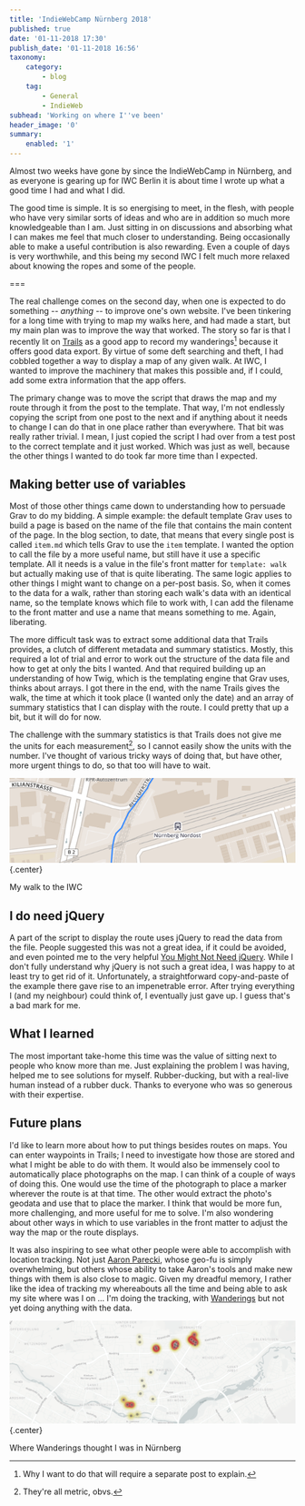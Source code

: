 ```yaml
---
title: 'IndieWebCamp Nürnberg 2018'
published: true
date: '01-11-2018 17:30'
publish_date: '01-11-2018 16:56'
taxonomy:
    category:
        - blog
    tag:
        - General
        - IndieWeb
subhead: 'Working on where I''ve been'
header_image: '0'
summary:
    enabled: '1'
---
```


 

Almost two weeks have gone by since the IndieWebCamp in Nürnberg, and as everyone is gearing up for IWC Berlin it is about time I wrote up what a good time I had and what I did.

The good time is simple. It is so energising to meet, in the flesh, with people who have very similar sorts of ideas and who are in addition so much more knowledgeable than I am. Just sitting in on discussions and absorbing what I can makes me feel that much closer to understanding. Being occasionally able to make a useful contribution is also rewarding. Even a couple of days is very worthwhile, and this being my second IWC I felt much more relaxed about knowing the ropes and some of the people.

===

The real challenge comes on the second day, when one is expected to do something -- *anything* -- to improve one's own website. I've been tinkering for a long time with trying to map my walks here, and had made a start, but my main plan was to improve the way that worked. The story so far is that I recently lit on [Trails](https://trails.io) as a good app to record my wanderings[^1] because it offers good data export. By virtue of some deft searching and theft, I had cobbled together a way to display a map of any given walk. At IWC, I wanted to improve the machinery that makes this possible and, if I could, add some extra information that the app offers.

The primary change was to move the script that draws the map and my route through it from the post to the template. That way, I'm not endlessly copying the script from one post to the next and if anything about it needs to change I can do that in one place rather than everywhere. That bit was really rather trivial. I mean, I just copied the script I had over from a test post to the correct template and it just worked. Which was just as well, because the other things I wanted to do took far more time than I expected.

## Making better use of variables

Most of those other things came down to understanding how to persuade Grav to do my bidding. A simple example: the default template Grav uses to build a page is based on the name of the file that contains the main content of the page. In the blog section, to date, that means that every single post is called `item.md` which tells Grav to use the `item` template. I wanted the option to call the file by a more useful name, but still have it use a specific template. All it needs is a value in the file's front matter for `template: walk` but actually making use of that is quite liberating. The same logic applies to other things I might want to change on a per-post basis. So, when it comes to the data for a walk, rather than storing each walk's data with an identical name, so the template knows which file to work with, I can add the filename to the front matter and use a name that means something to me. Again, liberating.

The more difficult task was to extract some additional data that Trails provides, a clutch of different metadata and summary statistics. Mostly, this required a lot of trial and error to work out the structure of the data file and how to get at only the bits I wanted. And that required building up an understanding of how Twig, which is the templating engine that Grav uses, thinks about arrays. I got there in the end, with the name Trails gives the walk, the time at which it took place (I wanted only the date) and an array of summary statistics that I can display with the route. I could pretty that up a bit, but it will do for now.

The challenge with the summary statistics is that Trails does not give me the units for each measurement[^2], so I cannot easily show the units with the number. I've thought of various tricky ways of doing that, but have other, more urgent things to do, so that too will have to wait.

![My walk to IWC](map-slice.png){.center} 

<p class="caption">My walk to the IWC</p>

## I do need jQuery

A part of the script to display the route uses jQuery to read the data from the file. People suggested this was not a great idea, if it could be avoided, and even pointed me to the very helpful [You Might Not Need jQuery](http://youmightnotneedjquery.com/). While I don't fully understand why jQuery is not such a great idea, I was happy to at least try to get rid of it. Unfortunately, a straightforward copy-and-paste of the example there gave rise to an impenetrable error. After trying everything I (and my neighbour) could think of, I eventually just gave up. I guess that's a bad mark for me.

## What I learned

The most important take-home this time was the value of sitting next to people who know more than me. Just explaining the problem I was having, helped me to see solutions for myself. Rubber-ducking, but with a real-live human instead of a rubber duck. Thanks to everyone who was so generous with their expertise.

## Future plans

I'd like to learn more about how to put things besides routes on maps. You can enter waypoints in Trails; I need to investigate how those are stored and what I might be able to do with them. It would also be immensely cool to automatically place photographs on the map. I can think of a couple of ways of doing this. One would use the time of the photograph to place a marker wherever the route is at that time. The other would extract the photo's geodata and use that to place the marker. I think that would be more fun, more challenging, and more useful for me to solve. I'm also wondering about other ways in which to use variables in the front matter to adjust the way the map or the route displays.

It was also inspiring to see what other people were able to accomplish with location tracking. Not just [Aaron Parecki](https://aaronparecki.com/gps/), whose geo-fu is simply overwhelming, but others whose ability to take Aaron's tools and make new things with them is also close to magic. Given my dreadful memory, I rather like the idea of tracking my whereabouts all the time and being able to ask my site where was I on ... I'm doing the tracking, with [Wanderings](https://wanderin.gs) but not yet doing anything with the data.

![where I am in Wanderings](nurnberg-map.png){.center} 
<p class="caption">Where Wanderings thought I was in Nürnberg</p>

[^1]: Why I want to do that will require a separate post to explain.

[^2]: They're all metric, obvs.